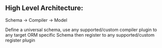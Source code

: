 ## High Level Architecture:

Schema -> Compiler -> Model

Define a universal schema, use any supported/custom compiler
plugin to any target ORM specific Schema then register to any 
supported/custom register plugin
